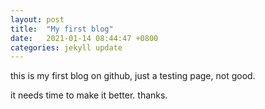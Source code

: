 ```yaml
---
layout: post
title:  "My first blog"
date:   2021-01-14 08:44:47 +0800
categories: jekyll update
---
```



this is my first blog on github, just a testing page, not good.

it needs time to make it better.
thanks.
